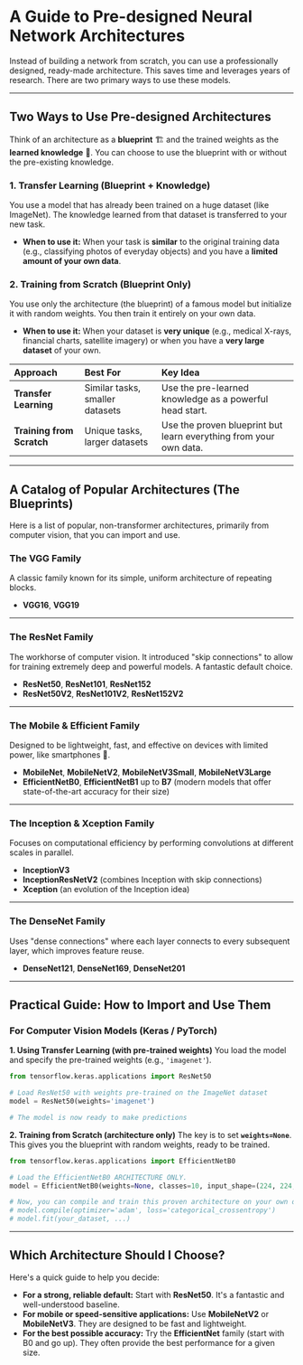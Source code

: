 # A Guide to Pre-designed Neural Network Architectures

Instead of building a network from scratch, you can use a professionally designed, ready-made architecture. This saves time and leverages years of research. There are two primary ways to use these models.

-----

## Two Ways to Use Pre-designed Architectures

Think of an architecture as a **blueprint** 🏗️ and the trained weights as the **learned knowledge** 🧠. You can choose to use the blueprint with or without the pre-existing knowledge.

### 1\. Transfer Learning (Blueprint + Knowledge)

You use a model that has already been trained on a huge dataset (like ImageNet). The knowledge learned from that dataset is transferred to your new task.

  * **When to use it:** When your task is **similar** to the original training data (e.g., classifying photos of everyday objects) and you have a **limited amount of your own data**.

### 2\. Training from Scratch (Blueprint Only)

You use only the architecture (the blueprint) of a famous model but initialize it with random weights. You then train it entirely on your own data.

  * **When to use it:** When your dataset is **very unique** (e.g., medical X-rays, financial charts, satellite imagery) or when you have a **very large dataset** of your own.

| Approach | Best For | Key Idea |
| :--- | :--- | :--- |
| **Transfer Learning** | Similar tasks, smaller datasets | Use the pre-learned knowledge as a powerful head start. |
| **Training from Scratch**| Unique tasks, larger datasets | Use the proven blueprint but learn everything from your own data. |

-----

## A Catalog of Popular Architectures (The Blueprints)

Here is a list of popular, non-transformer architectures, primarily from computer vision, that you can import and use.

### The VGG Family

A classic family known for its simple, uniform architecture of repeating blocks.

  * **VGG16**, **VGG19**

-----

### The ResNet Family

The workhorse of computer vision. It introduced "skip connections" to allow for training extremely deep and powerful models. A fantastic default choice.

  * **ResNet50**, **ResNet101**, **ResNet152**
  * **ResNet50V2**, **ResNet101V2**, **ResNet152V2**

-----

### The Mobile & Efficient Family

Designed to be lightweight, fast, and effective on devices with limited power, like smartphones 📱.

  * **MobileNet**, **MobileNetV2**, **MobileNetV3Small**, **MobileNetV3Large**
  * **EfficientNetB0**, **EfficientNetB1** up to **B7** (modern models that offer state-of-the-art accuracy for their size)

-----

### The Inception & Xception Family

Focuses on computational efficiency by performing convolutions at different scales in parallel.

  * **InceptionV3**
  * **InceptionResNetV2** (combines Inception with skip connections)
  * **Xception** (an evolution of the Inception idea)

-----

### The DenseNet Family

Uses "dense connections" where each layer connects to every subsequent layer, which improves feature reuse.

  * **DenseNet121**, **DenseNet169**, **DenseNet201**

-----

## Practical Guide: How to Import and Use Them

### For Computer Vision Models (Keras / PyTorch)

**1. Using Transfer Learning (with pre-trained weights)**
You load the model and specify the pre-trained weights (e.g., `'imagenet'`).

```python
from tensorflow.keras.applications import ResNet50

# Load ResNet50 with weights pre-trained on the ImageNet dataset
model = ResNet50(weights='imagenet')

# The model is now ready to make predictions
```

**2. Training from Scratch (architecture only)**
The key is to set **`weights=None`**. This gives you the blueprint with random weights, ready to be trained.

```python
from tensorflow.keras.applications import EfficientNetB0

# Load the EfficientNetB0 ARCHITECTURE ONLY.
model = EfficientNetB0(weights=None, classes=10, input_shape=(224, 224, 3))

# Now, you can compile and train this proven architecture on your own data
# model.compile(optimizer='adam', loss='categorical_crossentropy')
# model.fit(your_dataset, ...)
```

-----

## Which Architecture Should I Choose?

Here's a quick guide to help you decide:

  * **For a strong, reliable default:** Start with **ResNet50**. It's a fantastic and well-understood baseline.
  * **For mobile or speed-sensitive applications:** Use **MobileNetV2** or **MobileNetV3**. They are designed to be fast and lightweight.
  * **For the best possible accuracy:** Try the **EfficientNet** family (start with B0 and go up). They often provide the best performance for a given size.